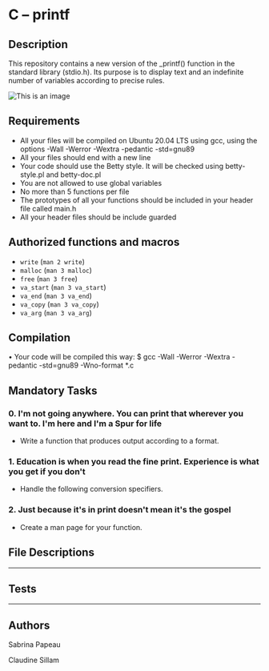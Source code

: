 # **C – printf**

## **Description**

This repository contains a new version of the _printf() function in the standard library (stdio.h).
Its purpose is to display text and an indefinite number of variables according to precise rules.	

![This is an image](https://zupimages.net/up/23/30/rdr2.png)

## **Requirements**
-	All your files will be compiled on Ubuntu 20.04 LTS using gcc, using the options -Wall -Werror -Wextra -pedantic -std=gnu89
-	All your files should end with a new line
-	Your code should use the Betty style. It will be checked using betty-style.pl and betty-doc.pl
-	You are not allowed to use global variables
-	No more than 5 functions per file
-	The prototypes of all your functions should be included in your header file called main.h
-	All your header files should be include guarded
## **Authorized functions and macros**
  - `write` (`man 2 write`)
  - `malloc` (`man 3 malloc`)
  - `free` (`man 3 free`)
  - `va_start` (`man 3 va_start`)
  - `va_end` (`man 3 va_end`)
  - `va_copy` (`man 3 va_copy`)
  - `va_arg` (`man 3 va_arg`)

## **Compilation**
•	Your code will be compiled this way:
$ gcc -Wall -Werror -Wextra -pedantic -std=gnu89 -Wno-format *.c
## Mandatory Tasks





### **0. I'm not going anywhere. You can print that wherever you want to. I'm here and I'm a Spur for life**

* Write a function that produces output according to a format.

### **1. Education is when you read the fine print. Experience is what you get if you don't**

* Handle the following conversion specifiers.

### **2. Just because it's in print doesn't mean it's the gospel**

* Create a man page for your function.
## File Descriptions
********

## Tests
*********


## Authors

Sabrina Papeau

Claudine Sillam
